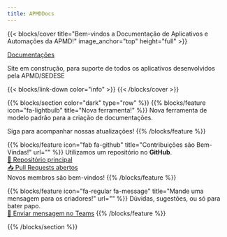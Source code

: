 ```yaml
---
title: APMDDocs
---
```


{{< blocks/cover title="Bem-vindos a Documentação de Aplicativos e Automações da APMD!" image_anchor="top" height="full" >}}

<a class="btn btn-lg btn-secondary me-3 mb-4" href="/docs/">
  Documentações <i class="fa-solid fa-file-invoice"></i>
</a>
<p class="lead mt-5">Site em construção, para suporte de todos os aplicativos desenvolvidos pela APMD/SEDESE</p>
{{< blocks/link-down color="info" >}}
{{< /blocks/cover >}}



{{% blocks/section color="dark" type="row" %}}
{{% blocks/feature icon="fa-lightbulb" title="Nova ferramenta!" %}}
Nova ferramenta de modelo padrão para a criação de documentações.

Siga para acompanhar nossas atualizações!
{{% /blocks/feature %}}


{{% blocks/feature 
    icon="fab fa-github" 
    title="Contribuições são Bem-Vindas!" 
    url="" 
%}}
Utilizamos um repositório no **GitHub**.  
[🌟 Repositório principal](https://github.com/luigicaetano/APMDDocumentacaodocsy-example)  
[📥 Pull Requests abertos](https://github.com/luigicaetano/APMDDocumentacao/pulls)  
Novos membros são bem-vindos!
{{% /blocks/feature %}}


{{% blocks/feature icon="fa-regular fa-message" title="Mande uma mensagem para os criadores!" url="" %}}
Dúvidas, sugestões, ou só para bater papo.  
[💬 Enviar mensagem no Teams](https://teams.microsoft.com/l/chat/0/0?users=luigi.silva@social.mg.gov.br)
{{% /blocks/feature %}}

{{% /blocks/section %}}